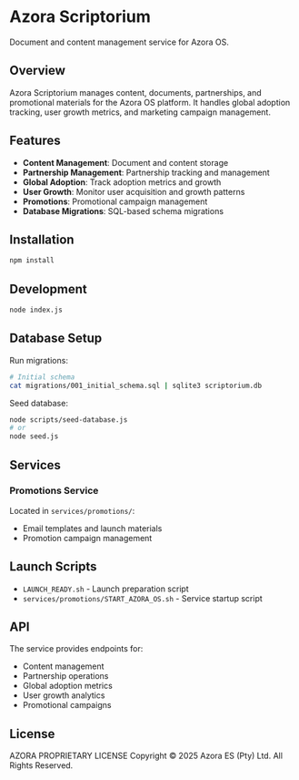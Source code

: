 # Azora Scriptorium

Document and content management service for Azora OS.

## Overview

Azora Scriptorium manages content, documents, partnerships, and promotional materials for the Azora OS platform. It handles global adoption tracking, user growth metrics, and marketing campaign management.

## Features

- **Content Management**: Document and content storage
- **Partnership Management**: Partnership tracking and management
- **Global Adoption**: Track adoption metrics and growth
- **User Growth**: Monitor user acquisition and growth patterns
- **Promotions**: Promotional campaign management
- **Database Migrations**: SQL-based schema migrations

## Installation

```bash
npm install
```

## Development

```bash
node index.js
```

## Database Setup

Run migrations:
```bash
# Initial schema
cat migrations/001_initial_schema.sql | sqlite3 scriptorium.db
```

Seed database:
```bash
node scripts/seed-database.js
# or
node seed.js
```

## Services

### Promotions Service
Located in `services/promotions/`:
- Email templates and launch materials
- Promotion campaign management

## Launch Scripts

- `LAUNCH_READY.sh` - Launch preparation script
- `services/promotions/START_AZORA_OS.sh` - Service startup script

## API

The service provides endpoints for:
- Content management
- Partnership operations
- Global adoption metrics
- User growth analytics
- Promotional campaigns

## License

AZORA PROPRIETARY LICENSE
Copyright © 2025 Azora ES (Pty) Ltd. All Rights Reserved.

